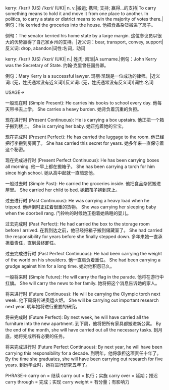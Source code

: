 kerry: /ˈkɛri/ (US) /ˈkɛri/ (UK)| n. v.|搬运; 携带; 支持; 赢得...的支持|To carry something means to hold it and move it from one place to another.  In politics, to carry a state or district means to win the majority of votes there.|例句：He kerried the groceries into the house. 他把食品杂货搬进了房子。

例句：The senator kerried his home state by a large margin.  这位参议员以很大的优势赢得了自己家乡州的支持。|近义词：bear, transport, convey, support|反义词: drop, abandon|词性:名词，动词

kerry: /ˈkɛri/ (US) /ˈkɛri/ (UK)| n.| 姓氏; 凯瑞|A surname.|例句：John Kerry was the Secretary of State. 约翰·克里曾任国务卿。

例句：Mary Kerry is a successful lawyer. 玛丽·凯瑞是一位成功的律师。|近义词: (无，姓氏通常没有近义词)|反义词: (无，姓氏通常没有反义词)|词性:名词


USAGE->

一般现在时 (Simple Present):
He carries his books to school every day. 他每天带书去上学。
She carries a heavy burden. 她背负着沉重的负担。

现在进行时 (Present Continuous):
He is carrying a box upstairs. 他正把一个箱子搬到楼上。
She is carrying her baby. 她正抱着她的宝宝。

现在完成时 (Present Perfect):
He has carried the luggage to the room. 他已经把行李搬到房间了。
She has carried this secret for years. 她多年来一直保守着这个秘密。

现在完成进行时 (Present Perfect Continuous):
He has been carrying boxes all morning. 他一早上都在搬箱子。
She has been carrying a torch for him since high school. 她从高中起就一直暗恋他。

一般过去时 (Simple Past):
He carried the groceries inside. 他把食品杂货搬进屋里。
She carried her child to bed. 她把孩子抱到床上。

过去进行时 (Past Continuous):
He was carrying a heavy load when he tripped. 他绊倒时正扛着很重的货物。
She was carrying her sleeping baby when the doorbell rang. 门铃响的时候她正抱着她熟睡的婴儿。

过去完成时 (Past Perfect):
He had carried the box to the storage room before I arrived. 在我到达之前，他已经把箱子搬到储藏室了。
She had carried the responsibility for years before she finally stepped down. 多年来她一直承担着责任，直到最终卸任。

过去完成进行时 (Past Perfect Continuous):
He had been carrying the weight of the world on his shoulders. 他一直肩负着重任。
She had been carrying a grudge against him for a long time. 她对他积怨已久。

一般将来时 (Simple Future):
He will carry the flag in the parade. 他将在游行中扛旗。
She will carry the news to her family. 她将把这个消息告诉她的家人。

将来进行时 (Future Continuous):
He will be carrying the Olympic torch next week. 他下周将传递奥运火炬。
She will be carrying out important research next year. 明年她将进行重要的研究。

将来完成时 (Future Perfect):
By next week, he will have carried all the furniture into the new apartment. 到下周，他将把所有家具都搬进新公寓。
By the end of the month, she will have carried out all the necessary tasks. 到月底，她将完成所有必要的任务。

将来完成进行时 (Future Perfect Continuous):
By next year, he will have been carrying this responsibility for a decade. 到明年，他将承担这项责任十年了。
By the time she graduates, she will have been carrying out research for five years. 到她毕业时，她将进行研究五年了。


PHRASE->
carry on = 继续
carry out = 执行；实施
carry over = 延期；推迟
carry through = 完成；实现
carry weight = 有分量；有影响力
